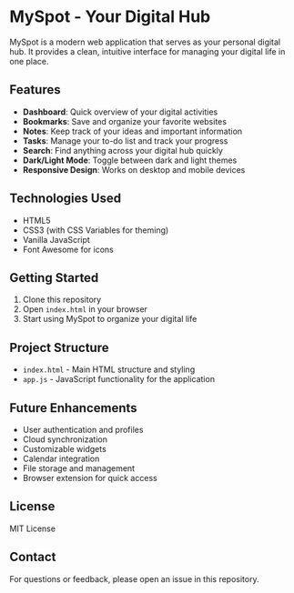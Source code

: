 # MySpot - Your Digital Hub

MySpot is a modern web application that serves as your personal digital hub. It provides a clean, intuitive interface for managing your digital life in one place.

## Features

- **Dashboard**: Quick overview of your digital activities
- **Bookmarks**: Save and organize your favorite websites
- **Notes**: Keep track of your ideas and important information
- **Tasks**: Manage your to-do list and track your progress
- **Search**: Find anything across your digital hub quickly
- **Dark/Light Mode**: Toggle between dark and light themes
- **Responsive Design**: Works on desktop and mobile devices

## Technologies Used

- HTML5
- CSS3 (with CSS Variables for theming)
- Vanilla JavaScript
- Font Awesome for icons

## Getting Started

1. Clone this repository
2. Open `index.html` in your browser
3. Start using MySpot to organize your digital life

## Project Structure

- `index.html` - Main HTML structure and styling
- `app.js` - JavaScript functionality for the application

## Future Enhancements

- User authentication and profiles
- Cloud synchronization
- Customizable widgets
- Calendar integration
- File storage and management
- Browser extension for quick access

## License

MIT License

## Contact

For questions or feedback, please open an issue in this repository.